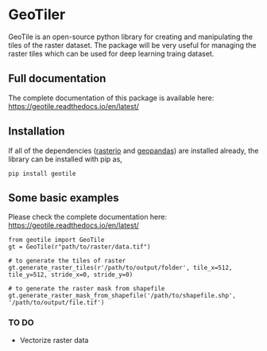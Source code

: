 # GeoTiler

GeoTile is an open-source python library for creating and manipulating the tiles of the raster dataset. The package will be very useful for managing the raster tiles which can be used for deep learning traing dataset.

## Full documentation

The complete documentation of this package is available here: https://geotile.readthedocs.io/en/latest/

## Installation

If all of the dependencies ([rasterio](https://rasterio.readthedocs.io/en/latest/) and [geopandas](https://geopandas.org/en/stable/index.html)) are installed already, the library can be installed with pip as,

```shell
pip install geotile
```

## Some basic examples

Please check the complete documentation here: https://geotile.readthedocs.io/en/latest/

```shell
from geotile import GeoTile
gt = GeoTile(r"path/to/raster/data.tif")

# to generate the tiles of raster
gt.generate_raster_tiles(r'/path/to/output/folder', tile_x=512, tile_y=512, stride_x=0, stride_y=0)

# to generate the raster mask from shapefile
gt.generate_raster_mask_from_shapefile('/path/to/shapefile.shp', '/path/to/output/file.tif')
```

### TO DO

- Vectorize raster data
